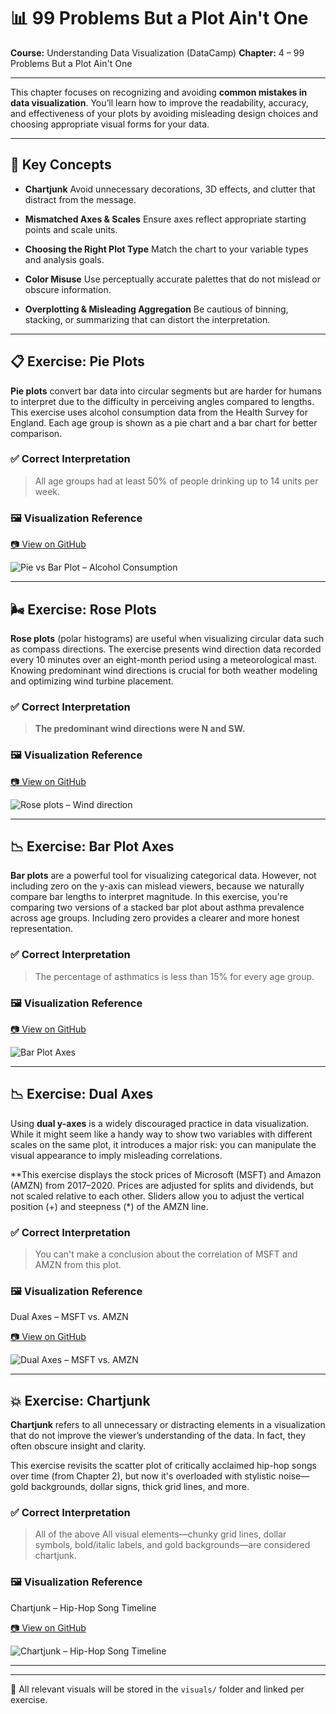 # 📊 99 Problems But a Plot Ain't One

**Course:** Understanding Data Visualization (DataCamp)
**Chapter:** 4 – 99 Problems But a Plot Ain't One

---

This chapter focuses on recognizing and avoiding **common mistakes in data visualization**. You’ll learn how to improve the readability, accuracy, and effectiveness of your plots by avoiding misleading design choices and choosing appropriate visual forms for your data.

---

## 🧠 Key Concepts

* **Chartjunk**
  Avoid unnecessary decorations, 3D effects, and clutter that distract from the message.

* **Mismatched Axes & Scales**
  Ensure axes reflect appropriate starting points and scale units.

* **Choosing the Right Plot Type**
  Match the chart to your variable types and analysis goals.

* **Color Misuse**
  Use perceptually accurate palettes that do not mislead or obscure information.

* **Overplotting & Misleading Aggregation**
  Be cautious of binning, stacking, or summarizing that can distort the interpretation.

---

## 📋 Exercise: Pie Plots

**Pie plots** convert bar data into circular segments but are harder for humans to interpret due to the difficulty in perceiving angles compared to lengths. This exercise uses alcohol consumption data from the Health Survey for England. Each age group is shown as a pie chart and a bar chart for better comparison.

### ✅ Correct Interpretation

> All age groups had at least 50% of people drinking up to 14 units per week.

### 🖼️ Visualization Reference

[📷 View on GitHub](https://github.com/VibeHarboe/Understanding-Data-Visualization/blob/69fede89eb1265976ba758ea365746a13915545f/visuals/Visualizing%20Distributions/Interpreting%20histograms.jpg)

![Pie vs Bar Plot – Alcohol Consumption](https://github.com/VibeHarboe/Understanding-Data-Visualization/blob/69fede89eb1265976ba758ea365746a13915545f/visuals/Visualizing%20Distributions/Interpreting%20histograms.jpg "Pie vs Bar Plot – Alcohol Consumption)")

---

## 🌬️ Exercise: Rose Plots

**Rose plots** (polar histograms) are useful when visualizing circular data such as compass directions. The exercise presents wind direction data recorded every 10 minutes over an eight-month period using a meteorological mast. Knowing predominant wind directions is crucial for both weather modeling and optimizing wind turbine placement.

### ✅ Correct Interpretation
> **The predominant wind directions were N and SW.**

### 🖼️ Visualization Reference

[📷 View on GitHub](https://github.com/VibeHarboe/Understanding-Data-Visualization/blob/69fede89eb1265976ba758ea365746a13915545f/visuals/Visualizing%20Distributions/Interpreting%20histograms.jpg)

![Rose plots – Wind direction](https://github.com/VibeHarboe/Understanding-Data-Visualization/blob/69fede89eb1265976ba758ea365746a13915545f/visuals/Visualizing%20Distributions/Interpreting%20histograms.jpg "Rose plots – Wind direction)")

---

## 📉 Exercise: Bar Plot Axes

**Bar plots** are a powerful tool for visualizing categorical data. However, not including zero on the y-axis can mislead viewers, because we naturally compare bar lengths to interpret magnitude. In this exercise, you're comparing two versions of a stacked bar plot about asthma prevalence across age groups. Including zero provides a clearer and more honest representation.

### ✅ Correct Interpretation
> The percentage of asthmatics is less than 15% for every age group.

### 🖼️ Visualization Reference

[📷 View on GitHub](https://github.com/VibeHarboe/Understanding-Data-Visualization/blob/69fede89eb1265976ba758ea365746a13915545f/visuals/Visualizing%20Distributions/Interpreting%20histograms.jpg)

![Bar Plot Axes](https://github.com/VibeHarboe/Understanding-Data-Visualization/blob/69fede89eb1265976ba758ea365746a13915545f/visuals/Visualizing%20Distributions/Interpreting%20histograms.jpg "Bar Plot Axes)")

---

## 📉 Exercise: Dual Axes

Using **dual y-axes** is a widely discouraged practice in data visualization. While it might seem like a handy way to show two variables with different scales on the same plot, it introduces a major risk: you can manipulate the visual appearance to imply misleading correlations.

**This exercise displays the stock prices of Microsoft (MSFT) and Amazon (AMZN) from 2017–2020. Prices are adjusted for splits and dividends, but not scaled relative to each other. Sliders allow you to adjust the vertical position (+) and steepness (*) of the AMZN line.

### ✅ Correct Interpretation
> You can't make a conclusion about the correlation of MSFT and AMZN from this plot.

### 🖼️ Visualization Reference
Dual Axes – MSFT vs. AMZN

[📷 View on GitHub](https://github.com/VibeHarboe/Understanding-Data-Visualization/blob/69fede89eb1265976ba758ea365746a13915545f/visuals/Visualizing%20Distributions/Interpreting%20histograms.jpg)

![Dual Axes – MSFT vs. AMZN](https://github.com/VibeHarboe/Understanding-Data-Visualization/blob/69fede89eb1265976ba758ea365746a13915545f/visuals/Visualizing%20Distributions/Interpreting%20histograms.jpg "Dual Axes – MSFT vs. AMZN)")

---

## 💥 Exercise: Chartjunk

**Chartjunk** refers to all unnecessary or distracting elements in a visualization that do not improve the viewer’s understanding of the data. In fact, they often obscure insight and clarity.

This exercise revisits the scatter plot of critically acclaimed hip-hop songs over time (from Chapter 2), but now it's overloaded with stylistic noise—gold backgrounds, dollar signs, thick grid lines, and more.

### ✅ Correct Interpretation
> All of the above
> All visual elements—chunky grid lines, dollar symbols, bold/italic labels, and gold backgrounds—are considered chartjunk.

### 🖼️ Visualization Reference
Chartjunk – Hip-Hop Song Timeline

[📷 View on GitHub](https://github.com/VibeHarboe/Understanding-Data-Visualization/blob/69fede89eb1265976ba758ea365746a13915545f/visuals/Visualizing%20Distributions/Interpreting%20histograms.jpg)

![Chartjunk – Hip-Hop Song Timeline](https://github.com/VibeHarboe/Understanding-Data-Visualization/blob/69fede89eb1265976ba758ea365746a13915545f/visuals/Visualizing%20Distributions/Interpreting%20histograms.jpg "Chartjunk – Hip-Hop Song Timeline)")

---



---

🧰 All relevant visuals will be stored in the `visuals/` folder and linked per exercise.
